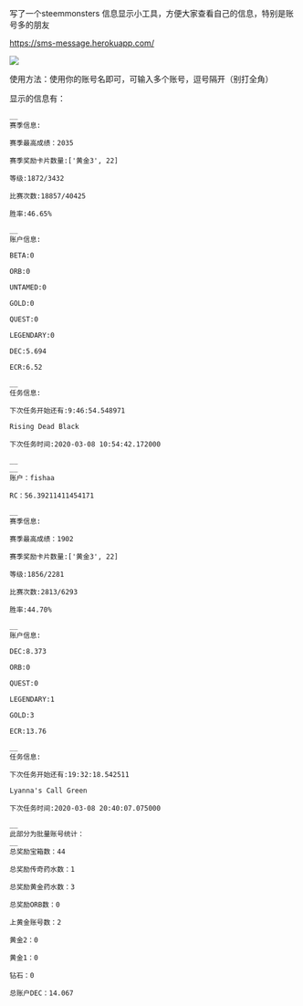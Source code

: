 写了一个steemmonsters 信息显示小工具，方便大家查看自己的信息，特别是账号多的朋友

https://sms-message.herokuapp.com/

![](https://cdn.steemitimages.com/DQmdVnRZMFDq1gMGATffBZyHH16asZQWMRGVa3joUCARPX5/image.png)

使用方法：使用你的账号名即可，可输入多个账号，逗号隔开（别打全角）

显示的信息有：

```
__
赛季信息:

赛季最高成绩：2035

赛季奖励卡片数量:['黄金3', 22]

等级:1872/3432

比赛次数:18857/40425

胜率:46.65%

__
账户信息:

BETA:0

ORB:0

UNTAMED:0

GOLD:0

QUEST:0

LEGENDARY:0

DEC:5.694

ECR:6.52

__
任务信息:

下次任务开始还有:9:46:54.548971

Rising Dead Black

下次任务时间:2020-03-08 10:54:42.172000

__
__
账户：fishaa

RC：56.39211411454171

__
赛季信息:

赛季最高成绩：1902

赛季奖励卡片数量:['黄金3', 22]

等级:1856/2281

比赛次数:2813/6293

胜率:44.70%

__
账户信息:

DEC:8.373

ORB:0

QUEST:0

LEGENDARY:1

GOLD:3

ECR:13.76

__
任务信息:

下次任务开始还有:19:32:18.542511

Lyanna's Call Green

下次任务时间:2020-03-08 20:40:07.075000

__
此部分为批量账号统计：
__
总奖励宝箱数：44

总奖励传奇药水数：1

总奖励黄金药水数：3

总奖励ORB数：0

上黄金账号数：2

黄金2：0

黄金1：0

钻石：0

总账户DEC：14.067
```

